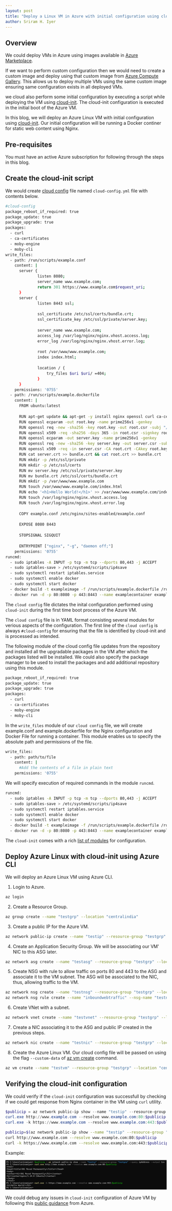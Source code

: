 ```yaml
---
layout: post
title: "Deploy a Linux VM in Azure with initial configuration using cloud-init script"
author: Sriram H. Iyer
---
```


## Overview

We could deploy VMs in Azure using images available in [Azure Marketplace](https://azuremarketplace.microsoft.com/en-IN/).

If we want to perform custom configuration then we would need to create a custom image and deploy using that custom image from [Azure Compute Gallery](https://learn.microsoft.com/en-us/azure/virtual-machines/azure-compute-gallery). This allows us to deploy multiple VMs using the same custom image ensuring same configuration exists in all deployed VMs.

we cloud also perform some initial configuration by executing a script while deploying the VM using [cloud-init](https://learn.microsoft.com/en-us/azure/virtual-machines/linux/using-cloud-init). The cloud-init configuration is executed in the initial boot of the Azure VM.

In this blog, we will deploy an Azure Linux VM with initial configuration using [cloud-init](https://cloudinit.readthedocs.io/en/latest/index.html). Our initial configuration will be running a Docker continer for static web content using Nginx.

## Pre-requisites

You must have an active Azure subscription for following through the steps in this blog.

## Create the cloud-init script

We would create [cloud config](https://cloudinit.readthedocs.io/en/latest/explanation/about-cloud-config.html) file named `cloud-config.yml` file with contents below.

```bash
#cloud-config
package_reboot_if_required: true
package_update: true
package_upgrade: true
packages:
  - curl
  - ca-certificates
  - moby-engine
  - moby-cli
write_files:
  - path: /run/scripts/example.conf
    content: |
      server {
              listen 8080;
              server_name www.example.com;
              return 301 https://www.example.com$request_uri;
      }
      server {
              listen 8443 ssl;
      
              ssl_certificate /etc/ssl/certs/bundle.crt;
              ssl_certificate_key /etc/ssl/private/server.key;
      
              server_name www.example.com;
              access_log /var/log/nginx/nginx.vhost.access.log;
              error_log /var/log/nginx/nginx.vhost.error.log;
      
              root /var/www/www.example.com;
              index index.html;
      
              location / {
                  try_files $uri $uri/ =404;
              }
      }
    permissions: '0755'
  - path: /run/scripts/example.dockerfile
    content: |
      FROM ubuntu:latest

      RUN apt-get update && apt-get -y install nginx openssl curl ca-certificates
      RUN openssl ecparam -out root.key -name prime256v1 -genkey
      RUN openssl req -new -sha256 -key root.key -out root.csr -subj "/C=IN/ST=TL/L=HYD/O=myOrg/OU=IT/CN=example.com/emailAddress=hostmaster@example.com"
      RUN openssl x509 -req -sha256 -days 365 -in root.csr -signkey root.key -out root.crt
      RUN openssl ecparam -out server.key -name prime256v1 -genkey
      RUN openssl req -new -sha256 -key server.key -out server.csr -subj "/C=IN/ST=TL/L=HYD/O=myOrg/OU=IT/CN=www.example.com/emailAddress=hostmaster@example.com"
      RUN openssl x509 -req -in server.csr -CA root.crt -CAkey root.key -CAcreateserial -out server.crt -days 365 -sha256
      RUN cat server.crt >> bundle.crt && cat root.crt >> bundle.crt
      RUN mkdir -p /etc/ssl/private
      RUN mkdir -p /etc/ssl/certs
      RUN mv server.key /etc/ssl/private/server.key
      RUN mv bundle.crt /etc/ssl/certs/bundle.crt
      RUN mkdir -p /var/www/www.example.com
      RUN touch /var/www/www.example.com/index.html
      RUN echo '<h1>Hello World!</h1>' >> /var/www/www.example.com/index.html
      RUN touch /var/log/nginx/nginx.vhost.access.log
      RUN touch /var/log/nginx/nginx.vhost.error.log

      COPY example.conf /etc/nginx/sites-enabled/example.conf

      EXPOSE 8080 8443

      STOPSIGNAL SIGQUIT

      ENTRYPOINT ["nginx", "-g", "daemon off;"]
    permissions: '0755'
runcmd:
  - sudo iptables -A INPUT -p tcp -m tcp --dports 80,443 -j ACCEPT
  - sudo iptables-save > /etc/systemd/scripts/ip4save
  - sudo systemctl restart iptables.service
  - sudo systemctl enable docker
  - sudo systemctl start docker
  - docker build -t exampleimage -f /run/scripts/example.dockerfile /run/scripts
  - docker run -d -p 80:8080 -p 443:8443 --name examplecontainer exampleimage
```

The `cloud config` file dictates the inital configuration performed using `cloud-init` during the first time boot process of the Azure VM.

The `cloud config` file is in YAML format consisting several modules for verious aspects of the configuration. The first line of the `cloud config` is always `#cloud-config` for ensuring that the file is identified by cloud-init and is processed as intended.

The following module of the cloud config file updates from the repository and installed all the upgradable packages in the VM after which the packages listed will be installed. We could also specify the package manager to be used to install the packages and add additional repository using this module.

```bash
package_reboot_if_required: true
package_update: true
package_upgrade: true
packages:
  - curl
  - ca-certificates
  - moby-engine
  - moby-cli
```

In the `write_files` module of our `cloud config` file, we will create example.conf and example.dockerfile for the Nginx configuration and Docker File for running a container. This module enables us to specify the absolute path and permissions of the file.

```bash
write_files:
  - path: path/to/file
    content: |
      #Add the contents of a file in plain text  
    permissions: '0755'
```

We will specify execution of required commands in the module `runcmd`.

```bash
runcmd:
  - sudo iptables -A INPUT -p tcp -m tcp --dports 80,443 -j ACCEPT
  - sudo iptables-save > /etc/systemd/scripts/ip4save
  - sudo systemctl restart iptables.service
  - sudo systemctl enable docker
  - sudo systemctl start docker
  - docker build -t exampleimage -f /run/scripts/example.dockerfile /run/scripts
  - docker run -d -p 80:8080 -p 443:8443 --name examplecontainer exampleimage
```

The `cloud-init` comes with a rich [list of modules](https://cloudinit.readthedocs.io/en/latest/reference/modules.html) for configuration.

## Deploy Azure Linux with cloud-init using Azure CLI

We will deploy an Azure Linux VM using Azure CLI.

1. Login to Azure.

```bash
az login
```

2. Create a Resource Group.

```bash
az group create --name "testgrp" --location "centralindia"
```

3. Create a public IP for the Azure VM.

```bash
az network public-ip create --name "testip" --resource-group "testgrp" --location "centralindia" --allocation-method "Static" --sku "Standard" --tier "Regional"
```

4. Create an Application Security Group. We will be associating our VM' NIC to this ASG later.

```bash
az network asg create --name "testasg" --resource-group "testgrp" --location "centralindia"
```

5. Create NSG with rule to allow traffic on ports 80 and 443 to the ASG and associate it to the VM subnet. The ASG will be associated to the NIC, thus, allowing traffic to the VM.

```bash
az network nsg create --name "testnsg" --resource-group "testgrp" --location "centralindia"
az network nsg rule create --name "inboundwebtraffic" --nsg-name "testnsg" --resource-group "testgrp" --priority 800 --direction "Inbound" --access "Allow" --source-address-prefixes "Internet" --source-port-ranges "*" --destination-asgs "testasg" --destination-port-ranges 80 443 --protocol "Tcp"
```

6. Create VNet with a subnet.

```bash
az network vnet create --name "testvnet" --resource-group "testgrp" --location "centralindia" --address-prefixes "192.168.100.0/24" --subnet-name "vmsubnet" --subnet-prefixes "192.168.100.0/29" --network-security-group "testnsg"
```

7. Create a NIC associating it to the ASG and public IP created in the previous steps.

```bash
az network nic create --name "testnic" --resource-group "testgrp" --location "centralindia" --subnet "vmsubnet" --application-security-groups "testasg" --ip-forwarding "false" --private-ip-address "192.168.100.4" --subnet "vmsubnet" --vnet-name "testvnet" --public-ip-address "testip"
```

8. Create the Azure Linux VM. Our cloud config file will be passed on using the flag `--custom-data` of [az vm create](https://learn.microsoft.com/en-us/cli/azure/vm?view=azure-cli-latest#az-vm-create) command.

```bash
az vm create --name "testvm" --resource-group "testgrp" --location "centralindia" --image "MicrosoftCBLMariner:cbl-mariner:cbl-mariner-2:latest" --size "Standard_B2s_v2" --security-type "Standard" --nics "testnic" --nic-delete-option "Delete" --os-disk-delete-option "Delete" --authentication-type "password" --admin-username "username" --admin-password "password" --custom-data "cloud-config.yml"
```

## Verifying the cloud-init configuration

We could verify if the `cloud-init` configuration was successfull by checking if we could get response from Nginx container in the VM using `curl` utility.

```powershell
$publicip = az network public-ip show --name "testip" --resource-group "testgrp" --query ipAddress --output tsv
curl.exe http://www.example.com --resolve www.example.com:80:$publicip
curl.exe -k https://www.example.com --resolve www.example.com:443:$publicip
```

```bash
publicip=$(az network public-ip show --name "testip" --resource-group "testgrp" --query ipAddress --output tsv)
curl http://www.example.com --resolve www.example.com:80:$publicip
curl -k https://www.example.com --resolve www.example.com:443:$publicip
```

Example:

<img src="https://raw.githubusercontent.com/hisriram96/hisriram96.github.io/refs/heads/main/_pictures/_images_2024-11-05-Configure-cloudinit-in-Azure-VM/image1.png">

We could debug any issues in `cloud-init` configuration of Azure VM by following this [public guidance](https://learn.microsoft.com/en-us/azure/virtual-machines/linux/cloud-init-troubleshooting) from Azure.

<link rel="alternate" type="application/rss+xml"  href="{{ site.url }}/feed.xml" title="{{ site.title }}">
